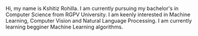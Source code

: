 <p>Hi, my name is Kshitiz Rohilla. I am currently pursuing my bachelor's in Computer Science from RGPV University. I am keenly interested in Machine Learning, Computer Vision and Natural Language Processing. I am currently learning begginer Machine Learning algorithms.</p>
